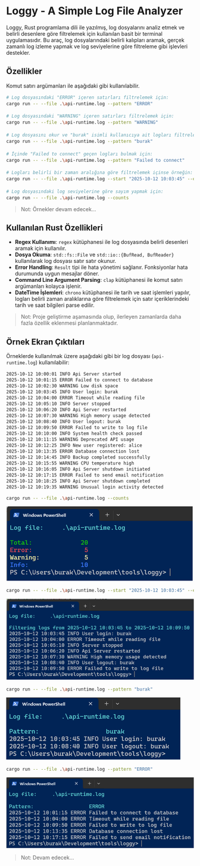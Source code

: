 # Loggy - A Simple Log File Analyzer

Loggy, Rust programlama dili ile yazılmış, log dosyalarını analiz etmek ve belirli desenlere göre filtrelemek için kullanılan basit bir terminal uygulamasıdır. Bu araç, log dosyalarındaki belirli kalıpları aramak, gerçek zamanlı log izleme yapmak ve log seviyelerine göre filtreleme gibi işlevleri destekler.

## Özellikler

Komut satırı argümanları ile aşağıdaki gibi kullanılabilir.

```bash
# Log dosyasındaki "ERROR" içeren satırları filtrelemek için:
cargo run -- --file .\api-runtime.log --pattern "ERROR"

# Log dosyasındaki "WARNING" içeren satırları filtrelemek için:
cargo run -- --file .\api-runtime.log --pattern "WARNING"

# Log dosyasını okur ve "burak" isimli kullanıcıya ait logları filtreler
cargo run -- --file .\api-runtime.log --pattern "burak"

# İçinde "Failed to connect" geçen logları bulmak için:
cargo run -- --file .\api-runtime.log --pattern "Failed to connect"

# Logları belirli bir zaman aralığına göre filtrelemek içinse örneğin:
cargo run -- --file .\api-runtime.log --start "2025-10-12 10:03:45" --end "2025-10-12 10:09:50"

# Log dosyasındaki log seviyelerine göre sayım yapmak için:
cargo run -- --file .\api-runtime.log --counts
```

> Not: Örnekler devam edecek...

## Kullanılan Rust Özellikleri

- **Regex Kullanımı**: `regex` kütüphanesi ile log dosyasında belirli desenleri aramak için kullanılır.
- **Dosya Okuma**: `std::fs::File` ve `std::io::{BufRead, BufReader}` kullanılarak log dosyası satır satır okunur.  
- **Error Handling**: `Result` tipi ile hata yönetimi sağlanır. Fonksiyonlar hata durumunda uygun mesajlar döner.
- **Command Line Argument Parsing**: `clap` kütüphanesi ile komut satırı argümanları kolayca işlenir.
- **DateTime İşlemleri**: `chrono` kütüphanesi ile tarih ve saat işlemleri yapılır, logları belirli zaman aralıklarına göre filtrelemek için satır içeriklerindeki tarih ve saat bilgileri parse edilir.

> Not: Proje geliştirme aşamasında olup, ilerleyen zamanlarda daha fazla özellik eklenmesi planlanmaktadır.

## Örnek Ekran Çıktıları

Örneklerde kullanılmak üzere aşağıdaki gibi bir log dosyası (`api-runtime.log`) kullanılabilir:

```log
2025-10-12 10:00:01 INFO Api Server started
2025-10-12 10:01:15 ERROR Failed to connect to database
2025-10-12 10:02:30 WARNING Low disk space
2025-10-12 10:03:45 INFO User login: burak
2025-10-12 10:04:00 ERROR Timeout while reading file
2025-10-12 10:05:10 INFO Server stopped
2025-10-12 10:06:20 INFO Api Server restarted
2025-10-12 10:07:30 WARNING High memory usage detected
2025-10-12 10:08:40 INFO User logout: burak
2025-10-12 10:09:50 ERROR Failed to write to log file
2025-10-12 10:10:00 INFO System health check passed
2025-10-12 10:11:15 WARNING Deprecated API usage
2025-10-12 10:12:25 INFO New user registered: alice
2025-10-12 10:13:35 ERROR Database connection lost
2025-10-12 10:14:45 INFO Backup completed successfully
2025-10-12 10:15:55 WARNING CPU temperature high
2025-10-12 10:16:05 INFO Api Server shutdown initiated
2025-10-12 10:17:15 ERROR Failed to send email notification
2025-10-12 10:18:25 INFO Api Server shutdown completed
2025-10-12 10:19:35 WARNING Unusual login activity detected
```

```bash
cargo run -- --file .\api-runtime.log --counts
```

![loggy_00.png](../images/loggy_00.png)

```bash
cargo run -- --file .\api-runtime.log --start "2025-10-12 10:03:45" --end "2025-10-12 10:09:50"
```

![loggy_01.png](../images/loggy_01.png)

```bash
cargo run -- --file .\api-runtime.log --pattern "burak"
```

![loggy_02.png](../images/loggy_02.png)

```bash
cargo run -- --file .\api-runtime.log --pattern "ERROR"
```

![loggy_03.png](../images/loggy_03.png)

> Not: Devam edecek...
